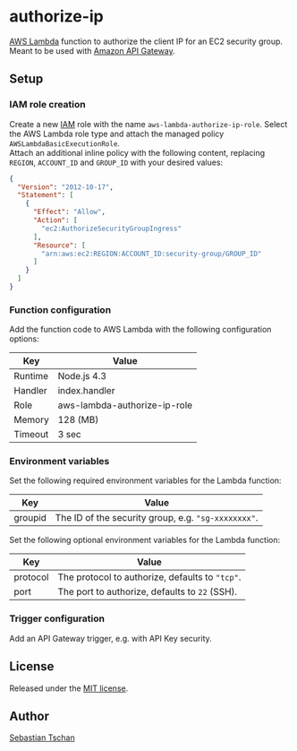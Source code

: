 # authorize-ip
[AWS Lambda](https://aws.amazon.com/lambda/) function to authorize the
client IP for an EC2 security group.  
Meant to be used with [Amazon API Gateway](https://aws.amazon.com/api-gateway/).

## Setup

### IAM role creation
Create a new [IAM](https://aws.amazon.com/iam/) role with the name
`aws-lambda-authorize-ip-role`. Select the AWS Lambda role type and attach the
managed policy `AWSLambdaBasicExecutionRole`.  
Attach an additional inline policy with the following content, replacing
`REGION`, `ACCOUNT_ID` and `GROUP_ID` with your desired values:

```json
{
  "Version": "2012-10-17",
  "Statement": [
    {
      "Effect": "Allow",
      "Action": [
        "ec2:AuthorizeSecurityGroupIngress"
      ],
      "Resource": [
        "arn:aws:ec2:REGION:ACCOUNT_ID:security-group/GROUP_ID"
      ]
    }
  ]
}
```

### Function configuration
Add the function code to AWS Lambda with the following configuration options:  

Key     | Value
--------|--------------
Runtime | Node.js 4.3
Handler | index.handler
Role    | aws-lambda-authorize-ip-role
Memory  | 128 (MB)
Timeout | 3 sec

### Environment variables
Set the following required environment variables for the Lambda function:

Key      | Value
---------|--------------
groupid  | The ID of the security group, e.g. ``"sg-xxxxxxxx"``.

Set the following optional environment variables for the Lambda function:

Key      | Value
---------|--------------
protocol | The protocol to authorize, defaults to ``"tcp"``.
port     | The port to authorize, defaults to `22` (SSH).

### Trigger configuration
Add an API Gateway trigger, e.g. with API Key security.

## License
Released under the [MIT license](https://opensource.org/licenses/MIT).

## Author
[Sebastian Tschan](https://blueimp.net/)
